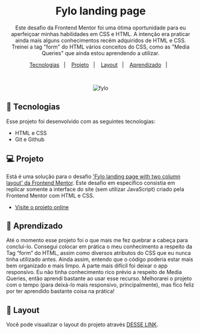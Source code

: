 <h1 align="center"> Fylo landing page  </h1>

<p align="center">
Este desafio da Frontend Mentor foi uma ótima oportunidade para eu aperfeiçoar minhas habilidades em CSS e HTML. A intenção era praticar ainda mais alguns conhecimentos recém adquiridos de HTML e CSS. Treinei a tag "form" do HTML vários conceitos do CSS, como as "Media Queries" que ainda estou aprendendo a utilizar. <br/>

</p>

<p align="center">
  <a href="#-tecnologias">Tecnologias</a>&nbsp;&nbsp;&nbsp;|&nbsp;&nbsp;&nbsp;
  <a href="#-projeto">Projeto</a>&nbsp;&nbsp;&nbsp;|&nbsp;&nbsp;&nbsp;
  <a href="#-layout">Layout</a>&nbsp;&nbsp;&nbsp;|&nbsp;&nbsp;&nbsp;
  <a href="#-aprendizado">Aprendizado</a>&nbsp;&nbsp;&nbsp;|&nbsp;&nbsp;&nbsp;
 
</p>


<br>

<p align="center">
  <img alt="fylo" src= "https://user-images.githubusercontent.com/118849369/222341300-ac94a0c1-803f-4bc9-8071-fd38b241fc84.jpg">
</p>

## 🚀 Tecnologias

Esse projeto foi desenvolvido com as seguintes tecnologias:

- HTML e CSS
- Git e Github

## 💻 Projeto

Está é uma solução para o desafio ['Fylo landing page with two column layout' da Frontend Mentor](https://www.frontendmentor.io/challenges/fylo-landing-page-with-two-column-layout-5ca5ef041e82137ec91a50f5/hub). Este desafio em específico consistia em 
replicar somente a interface do site (sem utilizar JavaScript) criado pela Frontend Mentor com HTML e CSS. 

- [Visite o projeto online](https://recioes.github.io/fylo-landingpage/)

## 📝 Aprendizado

Até o momento esse projeto foi o que mais me fez quebrar a cabeça para concluí-lo. Consegui colocar em prática o meu conhecimento a respeito da Tag “form” do HTML, assim como diversos atributos do CSS que eu nunca tinha utilizado antes. Ainda assim, entendo que o código poderia estar mais bem organizado e mais limpo. A parte mais difícil  foi deixar o app responsivo. Eu não tinha conhecimento rico prévio a respeito de Media Queries, então aprendi bastante ao usar esse recurso. Melhorarei o projeto com o tempo (para deixá-lo mais responsivo, principalmente), mas fico feliz por ter aprendido bastante coisa na prática!

## 🔖 Layout

Você pode visualizar o layout do projeto através [DESSE LINK](https://user-images.githubusercontent.com/118849369/222341300-ac94a0c1-803f-4bc9-8071-fd38b241fc84.jpg). 
